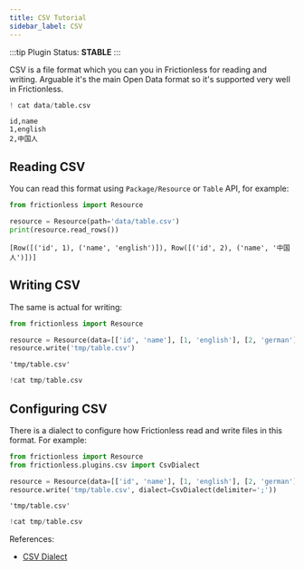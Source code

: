 ```yaml
---
title: CSV Tutorial
sidebar_label: CSV
---
```


:::tip Plugin
Status: **STABLE**
:::

CSV is a file format which you can you in Frictionless for reading and writing. Arguable it's the main Open Data format so it's supported very well in Frictionless.


```python
! cat data/table.csv
```

    id,name
    1,english
    2,中国人


## Reading CSV

You can read this format using `Package/Resource` or `Table` API, for example:


```python
from frictionless import Resource

resource = Resource(path='data/table.csv')
print(resource.read_rows())
```

    [Row([('id', 1), ('name', 'english')]), Row([('id', 2), ('name', '中国人')])]


## Writing CSV

The same is actual for writing:


```python
from frictionless import Resource

resource = Resource(data=[['id', 'name'], [1, 'english'], [2, 'german']])
resource.write('tmp/table.csv')
```




    'tmp/table.csv'




```python
!cat tmp/table.csv
```






## Configuring CSV

There is a dialect to configure how Frictionless read and write files in this format. For example:


```python
from frictionless import Resource
from frictionless.plugins.csv import CsvDialect

resource = Resource(data=[['id', 'name'], [1, 'english'], [2, 'german']])
resource.write('tmp/table.csv', dialect=CsvDialect(delimiter=';'))
```




    'tmp/table.csv'




```python
!cat tmp/table.csv
```






References:
- [CSV Dialect](https://frictionlessdata.io/tooling/python/formats-reference/#csv)
